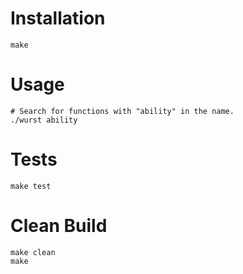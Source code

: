 Installation
============

```
make
```

Usage
=====

```
# Search for functions with "ability" in the name.
./wurst ability
```

Tests
=====

```
make test
```

Clean Build
===========

```
make clean
make
```
